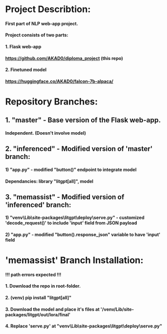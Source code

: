 # Project Describtion:
#### First part of NLP web-app project.
#### Project consists of two parts:
#### 1. Flask web-app
####    https://github.com/AKAD0/diploma_project (this repo)
#### 2. Finetuned model
####    https://huggingface.co/AKAD0/falcon-7b-alpaca/

# Repository Branches:
## 1. "master" - Base version of the Flask web-app.
####               Independent. (Doesn't involve model)
## 2. "inferenced" - Modified version of 'master' branch:
####                   1) "app.py" - modified "button()" endpoint to integrate model
####                   Dependancies: library "litgpt[all]", model
## 3. "memassist" - Modified version of 'inferenced' branch:
####                  1) "venv\Lib\site-packages\litgpt\deploy\serve.py" - customized 'decode_request()' to include 'input' field from JSON payload
####                  2) "app.py" - modified "button().response_json" variable to have 'input' field

# 'memassist' Branch Installation:
#### !!! path errors expected !!!
#### 1. Download the repo in root-folder.
#### 2. (venv) pip install "litgpt[all]" 
#### 3. Download the model and place it's files at '/venv/Lib/site-packages/litgpt/out/lora/final'
#### 4. Replace 'serve.py' at "venv\Lib\site-packages\litgpt\deploy\serve.py"